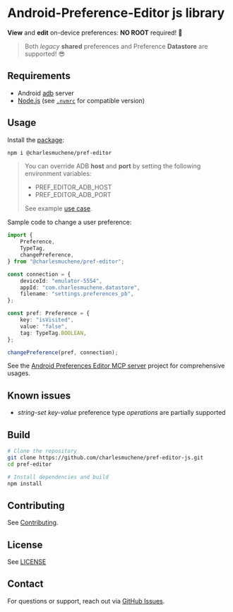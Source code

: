 # Android-Preference-Editor js library

**View** and **edit** on-device preferences: **NO ROOT** required! 🥳

> Both _legacy_ **shared** preferences and Preference **Datastore** are supported! 😎

## Requirements

-   Android [adb](https://developer.android.com/tools/adb) server
-   [Node.js](https://nodejs.org) (see [`.nvmrc`](./.nvmrc) for compatible version)

## Usage

Install the [package](https://www.npmjs.com/package/@charlesmuchene/pref-editor):

```sh
npm i @charlesmuchene/pref-editor
```

> You can override ADB **host** and **port** by setting the following environment variables:
>
> -   PREF_EDITOR_ADB_HOST
> -   PREF_EDITOR_ADB_PORT
>
> See example [use case](https://github.com/charlesmuchene/pref-editor-mcp-server/blob/db88b548abf3509890008ca2b374407db9af0b72/Dockerfile#L4-L5).

Sample code to change a user preference:

```ts
import {
    Preference,
    TypeTag,
    changePreference,
} from "@charlesmuchene/pref-editor";

const connection = {
    deviceId: "emulator-5554",
    appId: "com.charlesmuchene.datastore",
    filename: "settings.preferences_pb",
};

const pref: Preference = {
    key: "isVisited",
    value: "false",
    tag: TypeTag.BOOLEAN,
};

changePreference(pref, connection);
```

See the [Android Preferences Editor MCP server](https://github.com/charlesmuchene/pref-editor-mcp-server) project for comprehensive usages.

## Known issues

-   _string-set key-value_ preference type _operations_ are partially supported

## Build

```sh
# Clone the repository
git clone https://github.com/charlesmuchene/pref-editor-js.git
cd pref-editor

# Install dependencies and build
npm install
```

## Contributing

See [Contributing](./CONTRIBUTING.md).

## License

See [LICENSE](./LICENSE)

## Contact

For questions or support, reach out via [GitHub Issues](https://github.com/charlesmuchene/pref-editor-js/issues).
